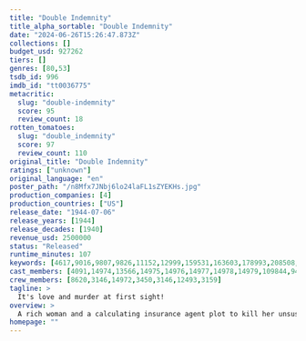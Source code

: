 ```yaml
---
title: "Double Indemnity"
title_alpha_sortable: "Double Indemnity"
date: "2024-06-26T15:26:47.873Z"
collections: []
budget_usd: 927262
tiers: []
genres: [80,53]
tsdb_id: 996
imdb_id: "tt0036775"
metacritic:
  slug: "double-indemnity"
  score: 95
  review_count: 18
rotten_tomatoes:
  slug: "double_indemnity"
  score: 97
  review_count: 110
original_title: "Double Indemnity"
ratings: ["unknown"]
original_language: "en"
poster_path: "/n8Mfx7JNbj6lo24laFL1sZYEKHs.jpg"
production_companies: [4]
production_countries: ["US"]
release_date: "1944-07-06"
release_years: [1944]
release_decades: [1940]
revenue_usd: 2500000
status: "Released"
runtime_minutes: 107
keywords: [4617,9016,9807,9826,11152,12999,159531,163603,178993,208508,237459]
cast_members: [4091,14974,13566,14975,14976,14977,14978,14979,109844,94169,12493,43836,1042201,121323,120199]
crew_members: [8620,3146,14972,3450,3146,12493,3159]
tagline: >
  It's love and murder at first sight!
overview: >
  A rich woman and a calculating insurance agent plot to kill her unsuspecting husband after he signs a double indemnity policy. Against a backdrop of distinctly Californian settings, the partners in crime plan the perfect murder to collect the insurance, which pays double if the death is accidental.
homepage: ""
---
```

